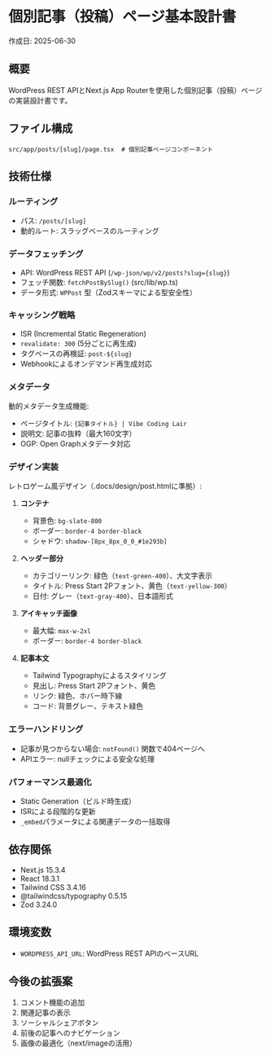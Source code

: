 # 個別記事（投稿）ページ基本設計書

作成日: 2025-06-30

## 概要

WordPress REST APIとNext.js App Routerを使用した個別記事（投稿）ページの実装設計書です。

## ファイル構成

```
src/app/posts/[slug]/page.tsx  # 個別記事ページコンポーネント
```

## 技術仕様

### ルーティング

- パス: `/posts/[slug]`
- 動的ルート: スラッグベースのルーティング

### データフェッチング

- API: WordPress REST API (`/wp-json/wp/v2/posts?slug={slug}`)
- フェッチ関数: `fetchPostBySlug()` (src/lib/wp.ts)
- データ形式: `WPPost` 型（Zodスキーマによる型安全性）

### キャッシング戦略

- ISR (Incremental Static Regeneration)
- `revalidate: 300` (5分ごとに再生成)
- タグベースの再検証: `post-${slug}`
- Webhookによるオンデマンド再生成対応

### メタデータ

動的メタデータ生成機能:
- ページタイトル: `{記事タイトル} | Vibe Coding Lair`
- 説明文: 記事の抜粋（最大160文字）
- OGP: Open Graphメタデータ対応

### デザイン実装

レトロゲーム風デザイン（.docs/design/post.htmlに準拠）:

1. **コンテナ**
   - 背景色: `bg-slate-800`
   - ボーダー: `border-4 border-black`
   - シャドウ: `shadow-[8px_8px_0_0_#1e293b]`

2. **ヘッダー部分**
   - カテゴリーリンク: 緑色（`text-green-400`）、大文字表示
   - タイトル: Press Start 2Pフォント、黄色（`text-yellow-300`）
   - 日付: グレー（`text-gray-400`）、日本語形式

3. **アイキャッチ画像**
   - 最大幅: `max-w-2xl`
   - ボーダー: `border-4 border-black`

4. **記事本文**
   - Tailwind Typographyによるスタイリング
   - 見出し: Press Start 2Pフォント、黄色
   - リンク: 緑色、ホバー時下線
   - コード: 背景グレー、テキスト緑色

### エラーハンドリング

- 記事が見つからない場合: `notFound()` 関数で404ページへ
- APIエラー: nullチェックによる安全な処理

### パフォーマンス最適化

- Static Generation（ビルド時生成）
- ISRによる段階的な更新
- `_embed`パラメータによる関連データの一括取得

## 依存関係

- Next.js 15.3.4
- React 18.3.1
- Tailwind CSS 3.4.16
- @tailwindcss/typography 0.5.15
- Zod 3.24.0

## 環境変数

- `WORDPRESS_API_URL`: WordPress REST APIのベースURL

## 今後の拡張案

1. コメント機能の追加
2. 関連記事の表示
3. ソーシャルシェアボタン
4. 前後の記事へのナビゲーション
5. 画像の最適化（next/imageの活用）